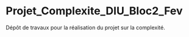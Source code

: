 # Projet_Complexite_DIU_Bloc2_Fev
Dépôt de travaux pour la réalisation du projet sur la complexité.
